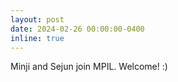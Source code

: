 ```yaml
---
layout: post
date: 2024-02-26 00:00:00-0400
inline: true
---
```


Minji and Sejun join MPIL. Welcome! :)